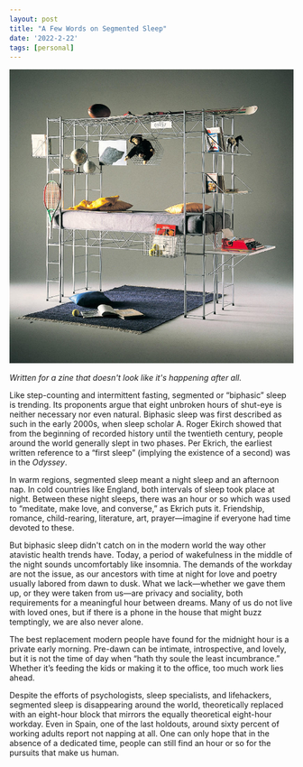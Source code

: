 ```yaml
---
layout: post
title: "A Few Words on Segmented Sleep"
date: '2022-2-22'
tags: [personal]
---
```


![sleep](/assets/sleep.png)

<em>Written for a zine that doesn't look like it's happening after all.</em>

Like step-counting and intermittent fasting, segmented or “biphasic” sleep is trending. Its proponents argue that eight unbroken hours of shut-eye is neither necessary nor even natural. Biphasic sleep was first described as such in the early 2000s, when sleep scholar A. Roger Ekirch showed that from the beginning of recorded history until the twentieth century, people around the world generally slept in two phases. Per Ekrich, the earliest written reference to a “first sleep” (implying the existence of a second) was in the <em>Odyssey</em>. 

In warm regions, segmented sleep meant a night sleep and an afternoon nap. In cold countries like England, both intervals of sleep took place at night. Between these night sleeps, there was an hour or so which was used to “meditate, make love, and converse,” as Ekrich puts it. Friendship, romance, child-rearing, literature, art, prayer—imagine if everyone had time devoted to these.
 
But biphasic sleep didn't catch on in the modern world the way other atavistic health trends have. Today, a period of wakefulness in the middle of the night sounds uncomfortably like insomnia. The demands of the workday are not the issue, as our ancestors with time at night for love and poetry usually labored from dawn to dusk. What we lack—whether we gave them up, or they were taken from us—are privacy and sociality, both requirements for a meaningful hour between dreams. Many of us do not live with loved ones, but if there is a phone in the house that might buzz temptingly, we are also never alone. 

The best replacement modern people have found for the midnight hour is a private early morning. Pre-dawn can be intimate, introspective, and lovely, but it is not the time of day when “hath thy soule the least incumbrance.” Whether it’s feeding the kids or making it to the office, too much work lies ahead. 

Despite the efforts of psychologists, sleep specialists, and lifehackers, segmented sleep is disappearing around the world, theoretically replaced with an eight-hour block that mirrors the equally theoretical eight-hour workday. Even in Spain, one of the last holdouts, around sixty percent of working adults report not napping at all. One can only hope that in the absence of a dedicated time, people can still find an hour or so for the pursuits that make us human.